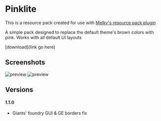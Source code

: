 # Pinklite
This is a resource pack created for use with [Melky's resource pack plugin](https://github.com/melkypie/resource-packs)

A simple pack designed to replace the default theme's brown colors with pink.
Works with all default UI layouts

[download](link go here)

## Screenshots
![preview](https://ibb.co/R3GQ8Tr.png)
![preview](https://ibb.co/3kz0rCq.png)

## Versions

#### 1.1.0
* Giants' foundry GUI & GE borders fix